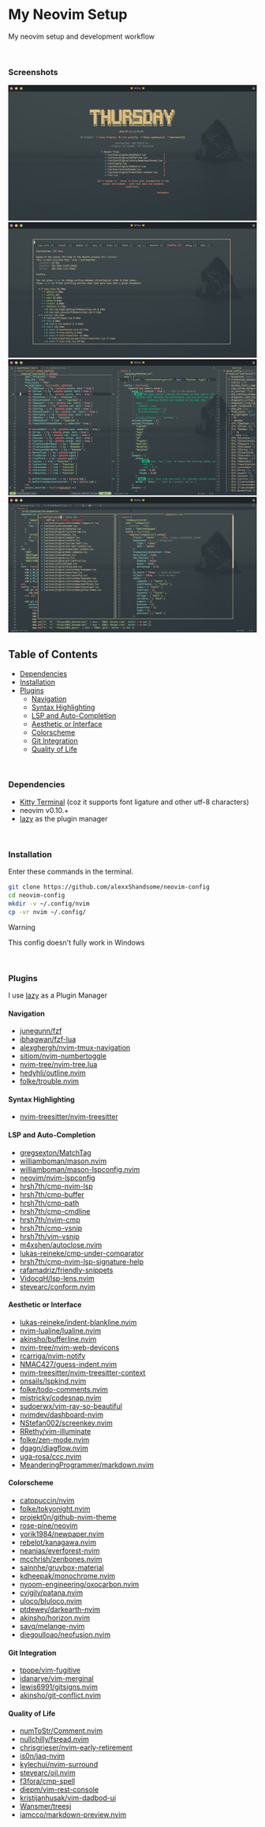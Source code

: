 # My Neovim Setup

My neovim setup and development workflow

<br>

### Screenshots

![image1](./assets/images/img1.png)
![image2](./assets/images/img2.png)
![image3](./assets/images/img3.png)
![image4](./assets/images/img4.png)

## Table of Contents

* [Dependencies](#dependencies)
* [Installation](#installation)
* [Plugins](#plugins)
   + [Navigation](#navigation)
   + [Syntax Highlighting](#syntax-highlighting)
   + [LSP and Auto-Completion](#lsp-and-auto-completion)
   + [Aesthetic or Interface](#aesthetic-or-interface)
   + [Colorscheme](#colorscheme)
   + [Git Integration](#git-integration)
   + [Quality of Life](#quality-of-life)

<br>


### Dependencies

* [Kitty Terminal](https://github.com/kovidgoyal/kitty) (coz it supports font ligature and
other utf-8 characters)
* neovim v0.10.+
* [lazy](https://github.com/folke/lazy.nvim) as the plugin manager

<br>


### Installation

Enter these commands in the terminal.
```bash
git clone https://github.com/alexxShandsome/neovim-config
cd neovim-config
mkdir -v ~/.config/nvim
cp -vr nvim ~/.config/
```

> [!WARNING]
> This config doesn't fully work in Windows

<br>


### Plugins

I use [lazy](https://github.com/folke/lazy.nvim) as a Plugin Manager

#### Navigation

* [junegunn/fzf                   ](https://github.com/junegunn/fzf)
* [ibhagwan/fzf-lua               ](https://github.com/ibhagwan/fzf-lua)
* [alexghergh/nvim-tmux-navigation](https://github.com/alexghergh/nvim-tmux-navigation)
* [sitiom/nvim-numbertoggle       ](https://github.com/sitiom/nvim-numbertoggle)
* [nvim-tree/nvim-tree.lua        ](https://github.com/nvim-tree/nvim-tree.lua)
* [hedyhli/outline.nvim           ](https://github.com/hedyhli/outline.nvim)
* [folke/trouble.nvim             ](https://github.com/folke/trouble.nvim)

#### Syntax Highlighting

* [nvim-treesitter/nvim-treesitter](https://github.com/nvim-treesitter/nvim-treesitter)

#### LSP and Auto-Completion

* [gregsexton/MatchTag                ](https://github.com/gregsexton/MatchTag)
* [williamboman/mason.nvim            ](https://github.com/williamboman/mason.nvim)
* [williamboman/mason-lspconfig.nvim  ](https://github.com/williamboman/mason-lspconfig.nvim)
* [neovim/nvim-lspconfig              ](https://github.com/neovim/nvim-lspconfig)
* [hrsh7th/cmp-nvim-lsp               ](https://github.com/hrsh7th/cmp-nvim-lsp)
* [hrsh7th/cmp-buffer                 ](https://github.com/hrsh7th/cmp-buffer)
* [hrsh7th/cmp-path                   ](https://github.com/hrsh7th/cmp-path)
* [hrsh7th/cmp-cmdline                ](https://github.com/hrsh7th/cmp-cmdline)
* [hrsh7th/nvim-cmp                   ](https://github.com/hrsh7th/nvim-cmp)
* [hrsh7th/cmp-vsnip                  ](https://github.com/hrsh7th/cmp-vsnip)
* [hrsh7th/vim-vsnip                  ](https://github.com/hrsh7th/vim-vsnip)
* [m4xshen/autoclose.nvim             ](https://github.com/m4xshen/autoclose.nvim)
* [lukas-reineke/cmp-under-comparator ](https://github.com/lukas-reineke/cmp-under-comparator)
* [hrsh7th/cmp-nvim-lsp-signature-help](https://github.com/hrsh7th/cmp-nvim-lsp-signature-help)
* [rafamadriz/friendly-snippets       ](https://github.com/rafamadriz/friendly-snippets)
* [VidocqH/lsp-lens.nvim              ](https://github.com/VidocqH/lsp-lens.nvim)
* [stevearc/conform.nvim              ](https://github.com/stevearc/conform.nvim)

#### Aesthetic or Interface

* [lukas-reineke/indent-blankline.nvim    ](https://github.com/lukas-reineke/indent-blankline.nvim)
* [nvim-lualine/lualine.nvim              ](https://github.com/nvim-lualine/lualine.nvim)
* [akinsho/bufferline.nvim                ](https://github.com/akinsho/bufferline.nvim)
* [nvim-tree/nvim-web-devicons            ](https://github.com/nvim-tree/nvim-web-devicons)
* [rcarriga/nvim-notify                   ](https://github.com/rcarriga/nvim-notify)
* [NMAC427/guess-indent.nvim              ](https://github.com/NMAC427/guess-indent.nvim)
* [nvim-treesitter/nvim-treesitter-context](https://github.com/nvim-treesitter/nvim-treesitter-context)
* [onsails/lspkind.nvim                   ](https://github.com/onsails/lspkind.nvim)
* [folke/todo-comments.nvim               ](https://github.com/folke/todo-comments.nvim)
* [mistricky/codesnap.nvim                ](https://github.com/mistricky/codesnap.nvim)
* [sudoerwx/vim-ray-so-beautiful          ](https://github.com/sudoerwx/vim-ray-so-beautiful)
* [nvimdev/dashboard-nvim                 ](https://github.com/nvimdev/dashboard-nvim)
* [NStefan002/screenkey.nvim              ](https://github.com/NStefan002/screenkey.nvim)
* [RRethy/vim-illuminate                  ](https://github.com/RRethy/vim-illuminate)
* [folke/zen-mode.nvim                    ](https://github.com/folke/zen-mode.nvim)
* [dgagn/diagflow.nvim                    ](https://github.com/dgagn/diagflow.nvim)
* [uga-rosa/ccc.nvim                      ](https://github.com/uga-rosa/ccc.nvim)
* [MeanderingProgrammer/markdown.nvim     ](https://github.com/MeanderingProgrammer/markdown.nvim)

#### Colorscheme

* [catppuccin/nvim                 ](https://github.com/catppuccin/nvim)
* [folke/tokyonight.nvim           ](https://github.com/folke/tokyonight.nvim)
* [projekt0n/github-nvim-theme     ](https://github.com/projekt0n/github-nvim-theme)
* [rose-pine/neovim                ](https://github.com/rose-pine/neovim)
* [yorik1984/newpaper.nvim         ](https://github.com/yorik1984/newpaper.nvim)
* [rebelot/kanagawa.nvim           ](https://github.com/rebelot/kanagawa.nvim)
* [neanias/everforest-nvim         ](https://github.com/neanias/everforest-nvim)
* [mcchrish/zenbones.nvim          ](https://github.com/mcchrish/zenbones.nvim)
* [sainnhe/gruvbox-material        ](https://github.com/sainnhe/gruvbox-material)
* [kdheepak/monochrome.nvim        ](https://github.com/kdheepak/monochrome.nvim)
* [nyoom-engineering/oxocarbon.nvim](https://github.com/nyoom-engineering/oxocarbon.nvim)
* [cvigilv/patana.nvim             ](https://github.com/cvigilv/patana.nvim)
* [uloco/bluloco.nvim              ](https://github.com/uloco/bluloco.nvim)
* [ptdewey/darkearth-nvim          ](https://github.com/ptdewey/darkearth-nvim)
* [akinsho/horizon.nvim            ](https://github.com/akinsho/horizon.nvim)
* [savq/melange-nvim               ](https://github.com/savq/melange-nvim)
* [diegoulloao/neofusion.nvim      ](https://github.com/diegoulloao/neofusion.nvim)

#### Git Integration

* [tpope/vim-fugitive       ](https://github.com/tpope/vim-fugitive)
* [idanarye/vim-merginal    ](https://github.com/idanarye/vim-merginal)
* [lewis6991/gitsigns.nvim  ](https://github.com/lewis6991/gitsigns.nvim)
* [akinsho/git-conflict.nvim](https://github.com/akinsho/git-conflict.nvim)

#### Quality of Life

* [numToStr/Comment.nvim             ](https://github.com/numToStr/Comment.nvim)
* [nullchilly/fsread.nvim            ](https://github.com/nullchilly/fsread.nvim)
* [chrisgrieser/nvim-early-retirement](https://github.com/chrisgrieser/nvim-early-retirement)
* [is0n/jaq-nvim                     ](https://github.com/is0n/jaq-nvim)
* [kylechui/nvim-surround            ](https://github.com/kylechui/nvim-surround)
* [stevearc/oil.nvim                 ](https://github.com/stevearc/oil.nvim)
* [f3fora/cmp-spell                  ](https://github.com/f3fora/cmp-spell)
* [diepm/vim-rest-console            ](https://github.com/diepm/vim-rest-console)
* [kristijanhusak/vim-dadbod-ui      ](https://github.com/kristijanhusak/vim-dadbod-ui)
* [Wansmer/treesj                    ](https://github.com/Wansmer/treesj)
* [iamcco/markdown-preview.nvim      ](https://github.com/iamcco/markdown-preview.nvim)

<br>

